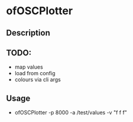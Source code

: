 # ofOSCPlotter

## Description

## TODO:
* map values
* load from config
* colours via cli args

## Usage
* ofOSCPlotter -p 8000 -a /test/values -v "f f f"